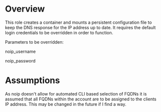 # Overview

This role creates a container and mounts a persistent configuration file to keep the DNS response for the IP address up to date. It requires the default login credentials to be overridden in order to function.

Parameters to be overridden:

noip_username

noip_password

# Assumptions
As noip doesn't allow for automated CLI based selection of FQDNs it is assumed that all FQDNs within the account are to be assigned to the clients IP address. This may be changed in the future if I find a way.
